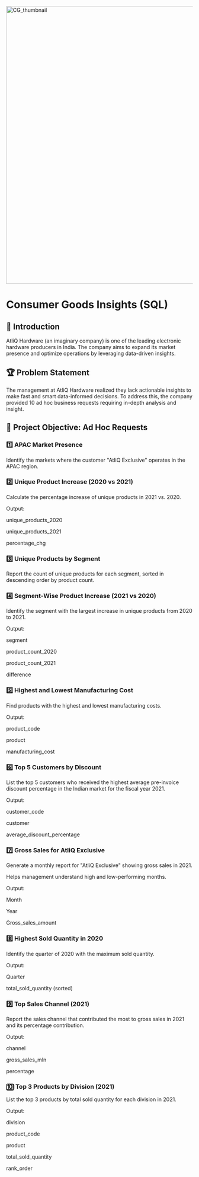 <img width="1425" height="750" alt="CG_thumbnail" src="https://github.com/user-attachments/assets/965adde8-0d5a-45f2-bd5f-d5d3e6b92e01" />

# Consumer Goods Insights (SQL)

## 📌 Introduction

AtliQ Hardware (an imaginary company) is one of the leading electronic hardware producers in India. The company aims to expand its market presence and optimize operations by leveraging data-driven insights.

## 🏆 Problem Statement

The management at AtliQ Hardware realized they lack actionable insights to make fast and smart data-informed decisions. To address this, the company provided 10 ad hoc business requests requiring in-depth analysis and insight.

## 🎯 Project Objective: Ad Hoc Requests

### 1️⃣ APAC Market Presence

Identify the markets where the customer "AtliQ Exclusive" operates in the APAC region.

### 2️⃣ Unique Product Increase (2020 vs 2021)

Calculate the percentage increase of unique products in 2021 vs. 2020.

Output:

unique_products_2020

unique_products_2021

percentage_chg

### 3️⃣ Unique Products by Segment

Report the count of unique products for each segment, sorted in descending order by product count.

### 4️⃣ Segment-Wise Product Increase (2021 vs 2020)

Identify the segment with the largest increase in unique products from 2020 to 2021.

Output:

segment

product_count_2020

product_count_2021

difference

### 5️⃣ Highest and Lowest Manufacturing Cost

Find products with the highest and lowest manufacturing costs.

Output:

product_code

product

manufacturing_cost

### 6️⃣ Top 5 Customers by Discount

List the top 5 customers who received the highest average pre-invoice discount percentage in the Indian market for the fiscal year 2021.

Output:

customer_code

customer

average_discount_percentage

### 7️⃣ Gross Sales for AtliQ Exclusive

Generate a monthly report for "AtliQ Exclusive" showing gross sales in 2021.

Helps management understand high and low-performing months.

Output:

Month

Year

Gross_sales_amount

### 8️⃣ Highest Sold Quantity in 2020

Identify the quarter of 2020 with the maximum sold quantity.

Output:

Quarter

total_sold_quantity (sorted)

### 9️⃣ Top Sales Channel (2021)

Report the sales channel that contributed the most to gross sales in 2021 and its percentage contribution.

Output:

channel

gross_sales_mln

percentage

### 🔟 Top 3 Products by Division (2021)

List the top 3 products by total sold quantity for each division in 2021.

Output:

division

product_code

product

total_sold_quantity

rank_order

